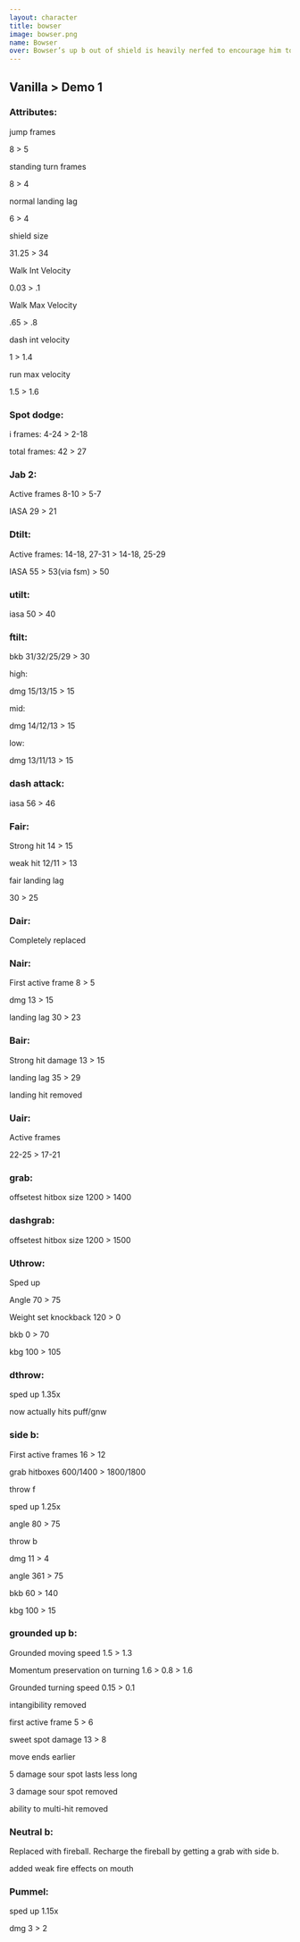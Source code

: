 ```yaml
---
layout: character
title: bowser
image: bowser.png
name: Bowser
over: Bowser’s up b out of shield is heavily nerfed to encourage him to be more aggressive and camp in shield less. Fireball was added and bound to grabs to also encourage and reward aggression.
---
```

## Vanilla > Demo 1

### Attributes:

jump frames

8 > 5

standing turn frames

8 > 4

normal landing lag

6 > 4

shield size

31.25 > 34

Walk Int Velocity

0.03 > .1

Walk Max Velocity

.65 > .8

dash int velocity

1 > 1.4

run max velocity

1.5 > 1.6


### Spot dodge:

i frames: 4-24 > 2-18

total frames: 42 > 27


### Jab 2:

Active frames 8-10 > 5-7

IASA 29 > 21


### Dtilt:

Active frames: 14-18, 27-31 > 14-18, 25-29

IASA 55 > 53(via fsm) > 50


### utilt: 

iasa 50 > 40


### ftilt:

bkb 31/32/25/29 > 30

high:

dmg 15/13/15 > 15

mid:

dmg 14/12/13 > 15

low:

dmg  13/11/13 > 15


### dash attack:

iasa 56 > 46


### Fair:

Strong hit 14 > 15

weak hit 12/11 > 13

fair landing lag

30 > 25


### Dair:

Completely replaced


### Nair: 

First active frame 8 > 5

dmg 13 > 15

landing lag 30 > 23


### Bair:

Strong hit damage 13 > 15

landing lag 35 > 29

landing hit removed


### Uair:

Active frames

22-25 > 17-21 



### grab:

offsetest hitbox size 1200 > 1400

 

### dashgrab: 

offsetest hitbox size 1200 > 1500



### Uthrow:

Sped up

Angle 70 > 75

Weight set knockback 120 > 0

bkb 0 > 70

kbg 100 > 105



### dthrow:

sped up 1.35x

now actually hits puff/gnw



### side b: 

First active frames 16 > 12

grab hitboxes 600/1400 > 1800/1800

throw f

sped up 1.25x

angle 80 > 75

throw b

dmg 11 > 4

angle 361 > 75

bkb 60 > 140

kbg 100 > 15


### grounded up b:

Grounded moving speed 1.5 > 1.3

Momentum preservation on turning 1.6 > 0.8 > 1.6

Grounded turning speed 0.15 > 0.1

intangibility removed

first active frame 5 > 6

sweet spot damage 13 > 8

move ends earlier

5 damage sour spot lasts less long

3 damage sour spot removed

ability to multi-hit removed


### Neutral b:

Replaced with fireball. Recharge the fireball by getting a grab with side b.

added weak fire effects on mouth 


### Pummel:

sped up 1.15x

dmg 3 > 2

